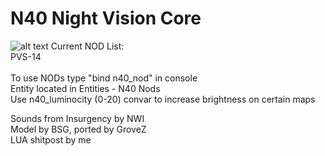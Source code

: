 # N40 Night Vision Core
![alt text](https://user-images.githubusercontent.com/20739103/106505948-100f0500-64da-11eb-9bcb-0389dd51c989.png)
Current NOD List: <br>
PVS-14<br>
<br>
To use NODs type "bind <key> n40_nod" in console <br>
Entity located in Entities - N40 Nods <br>
Use n40_luminocity (0-20) convar to increase brightness on certain maps<br>

Sounds from Insurgency by NWI<br>
Model by BSG, ported by GroveZ<br>
LUA shitpost by me<br>


